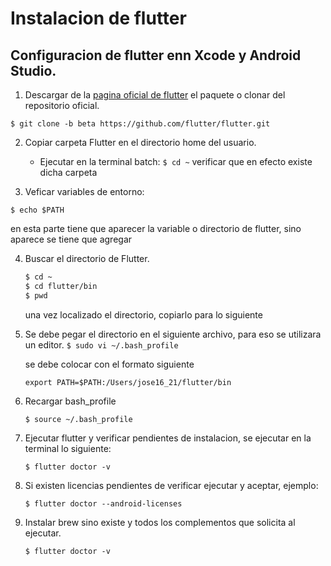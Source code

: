 # Instalacion de flutter

## Configuracion de flutter enn Xcode y Android Studio.

1. Descargar de la [pagina oficial de flutter](https://flutter.io/docs/get-started/install/macos) el paquete o clonar del repositorio oficial.

`$ git clone -b beta https://github.com/flutter/flutter.git`

2. Copiar carpeta Flutter en el directorio home del usuario.
    - Ejecutar en la terminal batch:
     `$ cd ~` 
     verificar que en efecto existe dicha carpeta

3. Veficar variables de entorno:

 `$ echo $PATH`  

 en esta parte tiene que aparecer la variable o directorio de flutter, sino aparece se tiene que agregar

4. Buscar el directorio de Flutter.
    ``` sh
    $ cd ~
    $ cd flutter/bin
    $ pwd
    ```
    una vez localizado el directorio, copiarlo para lo siguiente

5. Se debe pegar el directorio en el siguiente archivo, para eso se utilizara un editor. 
    `$ sudo vi ~/.bash_profile`

   se debe colocar con el formato siguiente
   
   `export PATH=$PATH:/Users/jose16_21/flutter/bin`

6. Recargar bash_profile

    `$ source ~/.bash_profile`

7. Ejecutar flutter y verificar pendientes de instalacion, se ejecutar en la terminal lo siguiente: 
    
    `$ flutter doctor -v`

8. Si existen licencias pendientes de verificar ejecutar y aceptar, ejemplo: 

    `$ flutter doctor --android-licenses`

9. Instalar brew sino existe y todos los complementos que solicita al ejecutar.

    `$ flutter doctor -v`



